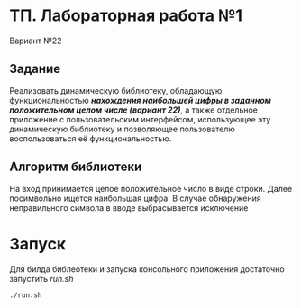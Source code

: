 # ТП. Лабораторная работа №1

Вариант №22

## Задание 
Реализовать динамическую библиотеку, обладающую функциональностью _**нахождения наибольшей цифры в заданном
положительном целом числе (вариант 22)**_, а также отдельное приложение с пользовательским интерфейсом, использующее эту
динамическую библиотеку и позволяющее пользователю воспользоваться её функциональностью.

## Алгоритм библиотеки
На вход принимается целое положительное число в виде строки. Далее посимвольно ищется наибольшая цифра. В случае обнаружения неправильного символа в вводе выбрасывается исключение  

# Запуск
Для билда библеотеки и запуска консольного приложения достаточно запустить _run.sh_
```
./run.sh
```
